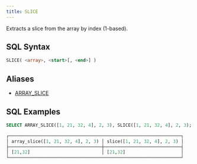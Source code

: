 ```yaml
---
title: SLICE
---
```


Extracts a slice from the array by index (1-based).

## SQL Syntax

```sql
SLICE( <array>, <start>[, <end>] )
```

## Aliases

- [ARRAY_SLICE](array-slice)

## SQL Examples

```sql
SELECT ARRAY_SLICE([1, 21, 32, 4], 2, 3), SLICE([1, 21, 32, 4], 2, 3);

┌─────────────────────────────────────────────────────────────────┐
│ array_slice([1, 21, 32, 4], 2, 3) │ slice([1, 21, 32, 4], 2, 3) │
├───────────────────────────────────┼─────────────────────────────┤
│ [21,32]                           │ [21,32]                     │
└─────────────────────────────────────────────────────────────────┘
```
